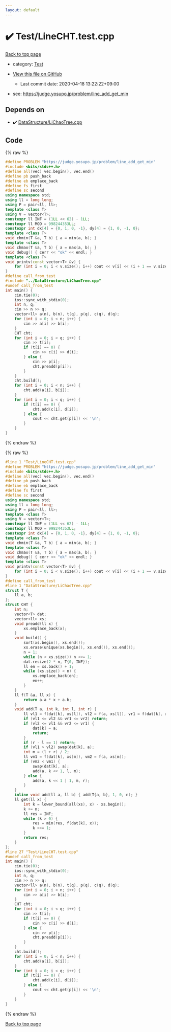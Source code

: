 ```yaml
---
layout: default
---
```


<!-- mathjax config similar to math.stackexchange -->
<script type="text/javascript" async
  src="https://cdnjs.cloudflare.com/ajax/libs/mathjax/2.7.5/MathJax.js?config=TeX-MML-AM_CHTML">
</script>
<script type="text/x-mathjax-config">
  MathJax.Hub.Config({
    TeX: { equationNumbers: { autoNumber: "AMS" }},
    tex2jax: {
      inlineMath: [ ['$','$'] ],
      processEscapes: true
    },
    "HTML-CSS": { matchFontHeight: false },
    displayAlign: "left",
    displayIndent: "2em"
  });
</script>

<script type="text/javascript" src="https://cdnjs.cloudflare.com/ajax/libs/jquery/3.4.1/jquery.min.js"></script>
<script src="https://cdn.jsdelivr.net/npm/jquery-balloon-js@1.1.2/jquery.balloon.min.js" integrity="sha256-ZEYs9VrgAeNuPvs15E39OsyOJaIkXEEt10fzxJ20+2I=" crossorigin="anonymous"></script>
<script type="text/javascript" src="../../assets/js/copy-button.js"></script>
<link rel="stylesheet" href="../../assets/css/copy-button.css" />


# :heavy_check_mark: Test/LineCHT.test.cpp

<a href="../../index.html">Back to top page</a>

* category: <a href="../../index.html#0cbc6611f5540bd0809a388dc95a615b">Test</a>
* <a href="{{ site.github.repository_url }}/blob/master/Test/LineCHT.test.cpp">View this file on GitHub</a>
    - Last commit date: 2020-04-18 13:22:22+09:00


* see: <a href="https://judge.yosupo.jp/problem/line_add_get_min">https://judge.yosupo.jp/problem/line_add_get_min</a>


## Depends on

* :heavy_check_mark: <a href="../../library/DataStructure/LiChaoTree.cpp.html">DataStructure/LiChaoTree.cpp</a>


## Code

<a id="unbundled"></a>
{% raw %}
```cpp
#define PROBLEM "https://judge.yosupo.jp/problem/line_add_get_min"
#include <bits/stdc++.h>
#define all(vec) vec.begin(), vec.end()
#define pb push_back
#define eb emplace_back
#define fs first
#define sc second
using namespace std;
using ll = long long;
using P = pair<ll, ll>;
template <class T>
using V = vector<T>;
constexpr ll INF = (1LL << 62) - 1LL;
constexpr ll MOD = 998244353LL;
constexpr int dx[4] = {0, 1, 0, -1}, dy[4] = {1, 0, -1, 0};
template <class T>
void chmin(T &a, T b) { a = min(a, b); }
template <class T>
void chmax(T &a, T b) { a = max(a, b); }
void debug() { cerr << "ok" << endl; }
template <class T>
void printv(const vector<T> &v) {
    for (int i = 0; i < v.size(); i++) cout << v[i] << (i + 1 == v.size() ? '\n' : ' ');
}
#define call_from_test
#include "../DataStructure/LiChaoTree.cpp"
#undef call_from_test
int main() {
    cin.tie(0);
    ios::sync_with_stdio(0);
    int n, q;
    cin >> n >> q;
    vector<ll> a(n), b(n), t(q), p(q), c(q), d(q);
    for (int i = 0; i < n; i++) {
        cin >> a[i] >> b[i];
    }
    CHT cht;
    for (int i = 0; i < q; i++) {
        cin >> t[i];
        if (t[i] == 0) {
            cin >> c[i] >> d[i];
        } else {
            cin >> p[i];
            cht.preadd(p[i]);
        }
    }
    cht.build();
    for (int i = 0; i < n; i++) {
        cht.add(a[i], b[i]);
    }
    for (int i = 0; i < q; i++) {
        if (t[i] == 0) {
            cht.add(c[i], d[i]);
        } else {
            cout << cht.get(p[i]) << '\n';
        }
    }
}
```
{% endraw %}

<a id="bundled"></a>
{% raw %}
```cpp
#line 1 "Test/LineCHT.test.cpp"
#define PROBLEM "https://judge.yosupo.jp/problem/line_add_get_min"
#include <bits/stdc++.h>
#define all(vec) vec.begin(), vec.end()
#define pb push_back
#define eb emplace_back
#define fs first
#define sc second
using namespace std;
using ll = long long;
using P = pair<ll, ll>;
template <class T>
using V = vector<T>;
constexpr ll INF = (1LL << 62) - 1LL;
constexpr ll MOD = 998244353LL;
constexpr int dx[4] = {0, 1, 0, -1}, dy[4] = {1, 0, -1, 0};
template <class T>
void chmin(T &a, T b) { a = min(a, b); }
template <class T>
void chmax(T &a, T b) { a = max(a, b); }
void debug() { cerr << "ok" << endl; }
template <class T>
void printv(const vector<T> &v) {
    for (int i = 0; i < v.size(); i++) cout << v[i] << (i + 1 == v.size() ? '\n' : ' ');
}
#define call_from_test
#line 1 "DataStructure/LiChaoTree.cpp"
struct T {
    ll a, b;
};
struct CHT {
    int n;
    vector<T> dat;
    vector<ll> xs;
    void preadd(ll x) {
        xs.emplace_back(x);
    }
    void build() {
        sort(xs.begin(), xs.end());
        xs.erase(unique(xs.begin(), xs.end()), xs.end());
        n = 1;
        while (n < xs.size()) n <<= 1;
        dat.resize(2 * n, T{0, INF});
        ll en = xs.back() + 1;
        while (xs.size() < n) {
            xs.emplace_back(en);
            en++;
        }
    }
    ll f(T &a, ll x) {
        return a.a * x + a.b;
    }
    void add(T a, int k, int l, int r) {
        ll vl1 = f(dat[k], xs[l]), vl2 = f(a, xs[l]), vr1 = f(dat[k], xs[r - 1]), vr2 = f(a, xs[r - 1]);
        if (vl1 <= vl2 && vr1 <= vr2) return;
        if (vl2 <= vl1 && vr2 <= vr1) {
            dat[k] = a;
            return;
        }
        if (r - l == 1) return;
        if (vl1 > vl2) swap(dat[k], a);
        int m = (l + r) / 2;
        ll vm1 = f(dat[k], xs[m]), vm2 = f(a, xs[m]);
        if (vm2 < vm1) {
            swap(dat[k], a);
            add(a, k << 1, l, m);
        } else {
            add(a, k << 1 | 1, m, r);
        }
    }
    inline void add(ll a, ll b) { add(T{a, b}, 1, 0, n); }
    ll get(ll x) {
        int k = lower_bound(all(xs), x) - xs.begin();
        k += n;
        ll res = INF;
        while (k > 0) {
            res = min(res, f(dat[k], x));
            k >>= 1;
        }
        return res;
    }
};
#line 27 "Test/LineCHT.test.cpp"
#undef call_from_test
int main() {
    cin.tie(0);
    ios::sync_with_stdio(0);
    int n, q;
    cin >> n >> q;
    vector<ll> a(n), b(n), t(q), p(q), c(q), d(q);
    for (int i = 0; i < n; i++) {
        cin >> a[i] >> b[i];
    }
    CHT cht;
    for (int i = 0; i < q; i++) {
        cin >> t[i];
        if (t[i] == 0) {
            cin >> c[i] >> d[i];
        } else {
            cin >> p[i];
            cht.preadd(p[i]);
        }
    }
    cht.build();
    for (int i = 0; i < n; i++) {
        cht.add(a[i], b[i]);
    }
    for (int i = 0; i < q; i++) {
        if (t[i] == 0) {
            cht.add(c[i], d[i]);
        } else {
            cout << cht.get(p[i]) << '\n';
        }
    }
}

```
{% endraw %}

<a href="../../index.html">Back to top page</a>

